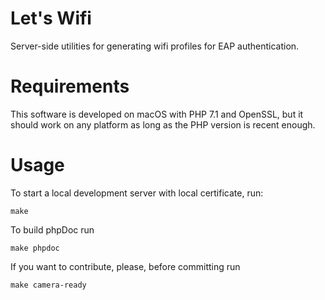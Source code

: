 # Let's Wifi

Server-side utilities for generating wifi profiles for EAP authentication.


# Requirements

This software is developed on macOS with PHP 7.1 and OpenSSL, but it should
work on any platform as long as the PHP version is recent enough.


# Usage

To start a local development server with local certificate, run:

	make


To build phpDoc run

	make phpdoc


If you want to contribute, please, before committing run

	make camera-ready
